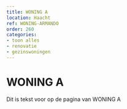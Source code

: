 ```yaml
---
title: WONING A
location: Haacht
ref: WONING-ARMANDO
order: 260
categories:
- toon alles
- renovatie
- gezinswoningen
---
```

# WONING A

Dit is tekst voor op de pagina van WONING A
